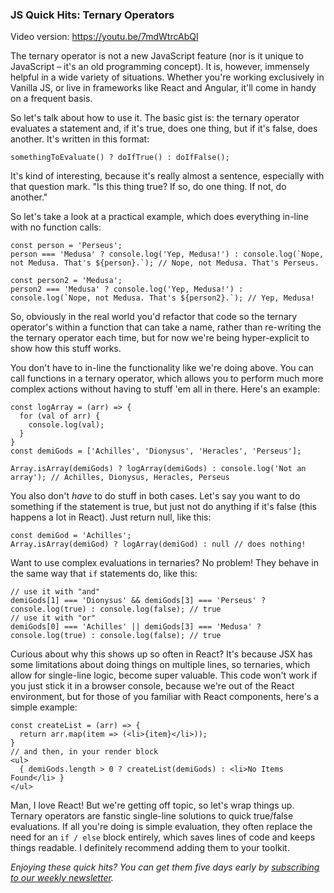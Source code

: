 ### JS Quick Hits: Ternary Operators

Video version: https://youtu.be/7mdWtrcAbQI

The ternary operator is not a new JavaScript feature (nor is it unique to JavaScript &ndash; it's an old programming concept). It is, however, immensely helpful in a wide variety of situations. Whether you're working exclusively in Vanilla JS, or live in frameworks like React and Angular, it'll come in handy on a frequent basis.

So let's talk about how to use it. The basic gist is: the ternary operator evaluates a statement and, if it's true, does one thing, but if it's false, does another. It's written in this format:

```
somethingToEvaluate() ? doIfTrue() : doIfFalse();
```

It's kind of interesting, because it's really almost a sentence, especially with that question mark. "Is this thing true? If so, do one thing. If not, do another."

So let's take a look at a practical example, which does everything in-line with no function calls:

```
const person = 'Perseus';
person === 'Medusa' ? console.log('Yep, Medusa!') : console.log(`Nope, not Medusa. That's ${person}.`); // Nope, not Medusa. That's Perseus.

const person2 = 'Medusa';
person2 === 'Medusa' ? console.log('Yep, Medusa!') : console.log(`Nope, not Medusa. That's ${person2}.`); // Yep, Medusa!
```

So, obviously in the real world you'd refactor that code so the ternary operator's within a function that can take a name, rather than re-writing the the ternary operator each time, but for now we're being hyper-explicit to show how this stuff works.

You don't have to in-line the functionality like we're doing above. You can call functions in a ternary operator, which allows you to perform much more complex actions without having to stuff 'em all in there. Here's an example:

```
const logArray = (arr) => {
  for (val of arr) {
    console.log(val);
  }
}
const demiGods = ['Achilles', 'Dionysus', 'Heracles', 'Perseus'];

Array.isArray(demiGods) ? logArray(demiGods) : console.log('Not an array'); // Achilles, Dionysus, Heracles, Perseus
```

You also don't *have* to do stuff in both cases. Let's say you want to do something if the statement is true, but just not do anything if it's false (this happens a lot in React). Just return null, like this:

```
const demiGod = 'Achilles';
Array.isArray(demiGod) ? logArray(demiGod) : null // does nothing!
```

Want to use complex evaluations in ternaries? No problem! They behave in the same way that `if` statements do, like this:

```
// use it with "and"
demiGods[1] === 'Dionysus' && demiGods[3] === 'Perseus' ? console.log(true) : console.log(false); // true
// use it with "or"
demiGods[0] === 'Achilles' || demiGods[3] === 'Medusa' ? console.log(true) : console.log(false); // true
```

Curious about why this shows up so often in React? It's because JSX has some limitations about doing things on multiple lines, so ternaries, which allow for single-line logic, become super valuable. This code won't work if you just stick it in a browser console, because we're out of the React environment, but for those of you familiar with React components, here's a simple example:

```
const createList = (arr) => {
  return arr.map(item => (<li>{item}</li>));
}
// and then, in your render block
<ul>
  { demiGods.length > 0 ? createList(demiGods) : <li>No Items Found</li> }
</ul>
```

Man, I love React! But we're getting off topic, so let's wrap things up. Ternary operators are fanstic single-line solutions to quick true/false evaluations. If all you're doing is simple evaluation, they often replace the need for an `if / else` block entirely, which saves lines of code and keeps things readable. I definitely recommend adding them to your toolkit.

*Enjoying these quick hits? You can get them five days early by [subscribing to our weekly newsletter](https://closebrace.com/newsletter/subscribe).*